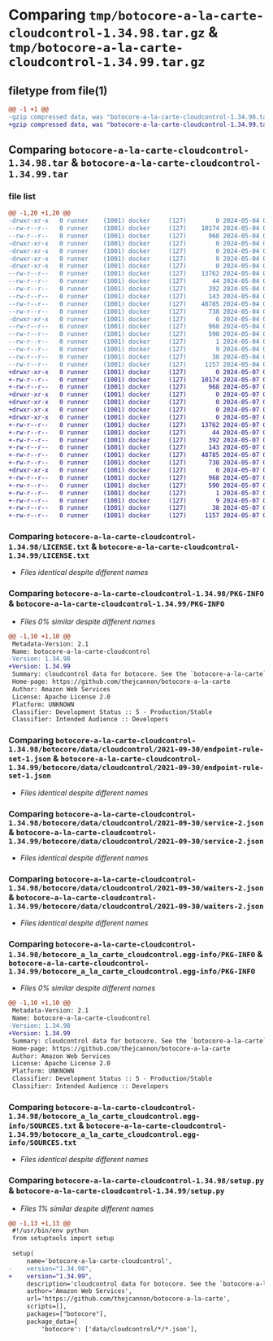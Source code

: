 # Comparing `tmp/botocore-a-la-carte-cloudcontrol-1.34.98.tar.gz` & `tmp/botocore-a-la-carte-cloudcontrol-1.34.99.tar.gz`

## filetype from file(1)

```diff
@@ -1 +1 @@
-gzip compressed data, was "botocore-a-la-carte-cloudcontrol-1.34.98.tar", last modified: Sat May  4 01:01:16 2024, max compression
+gzip compressed data, was "botocore-a-la-carte-cloudcontrol-1.34.99.tar", last modified: Tue May  7 01:02:18 2024, max compression
```

## Comparing `botocore-a-la-carte-cloudcontrol-1.34.98.tar` & `botocore-a-la-carte-cloudcontrol-1.34.99.tar`

### file list

```diff
@@ -1,20 +1,20 @@
-drwxr-xr-x   0 runner    (1001) docker     (127)        0 2024-05-04 01:01:16.706054 botocore-a-la-carte-cloudcontrol-1.34.98/
--rw-r--r--   0 runner    (1001) docker     (127)    10174 2024-05-04 01:01:16.000000 botocore-a-la-carte-cloudcontrol-1.34.98/LICENSE.txt
--rw-r--r--   0 runner    (1001) docker     (127)      968 2024-05-04 01:01:16.706054 botocore-a-la-carte-cloudcontrol-1.34.98/PKG-INFO
-drwxr-xr-x   0 runner    (1001) docker     (127)        0 2024-05-04 01:01:16.706054 botocore-a-la-carte-cloudcontrol-1.34.98/botocore/
-drwxr-xr-x   0 runner    (1001) docker     (127)        0 2024-05-04 01:01:16.706054 botocore-a-la-carte-cloudcontrol-1.34.98/botocore/data/
-drwxr-xr-x   0 runner    (1001) docker     (127)        0 2024-05-04 01:01:16.706054 botocore-a-la-carte-cloudcontrol-1.34.98/botocore/data/cloudcontrol/
-drwxr-xr-x   0 runner    (1001) docker     (127)        0 2024-05-04 01:01:16.706054 botocore-a-la-carte-cloudcontrol-1.34.98/botocore/data/cloudcontrol/2021-09-30/
--rw-r--r--   0 runner    (1001) docker     (127)    13762 2024-05-04 01:01:11.000000 botocore-a-la-carte-cloudcontrol-1.34.98/botocore/data/cloudcontrol/2021-09-30/endpoint-rule-set-1.json
--rw-r--r--   0 runner    (1001) docker     (127)       44 2024-05-04 01:01:11.000000 botocore-a-la-carte-cloudcontrol-1.34.98/botocore/data/cloudcontrol/2021-09-30/examples-1.json
--rw-r--r--   0 runner    (1001) docker     (127)      392 2024-05-04 01:01:11.000000 botocore-a-la-carte-cloudcontrol-1.34.98/botocore/data/cloudcontrol/2021-09-30/paginators-1.json
--rw-r--r--   0 runner    (1001) docker     (127)      143 2024-05-04 01:01:11.000000 botocore-a-la-carte-cloudcontrol-1.34.98/botocore/data/cloudcontrol/2021-09-30/paginators-1.sdk-extras.json
--rw-r--r--   0 runner    (1001) docker     (127)    48785 2024-05-04 01:01:11.000000 botocore-a-la-carte-cloudcontrol-1.34.98/botocore/data/cloudcontrol/2021-09-30/service-2.json
--rw-r--r--   0 runner    (1001) docker     (127)      738 2024-05-04 01:01:11.000000 botocore-a-la-carte-cloudcontrol-1.34.98/botocore/data/cloudcontrol/2021-09-30/waiters-2.json
-drwxr-xr-x   0 runner    (1001) docker     (127)        0 2024-05-04 01:01:16.706054 botocore-a-la-carte-cloudcontrol-1.34.98/botocore_a_la_carte_cloudcontrol.egg-info/
--rw-r--r--   0 runner    (1001) docker     (127)      968 2024-05-04 01:01:16.000000 botocore-a-la-carte-cloudcontrol-1.34.98/botocore_a_la_carte_cloudcontrol.egg-info/PKG-INFO
--rw-r--r--   0 runner    (1001) docker     (127)      590 2024-05-04 01:01:16.000000 botocore-a-la-carte-cloudcontrol-1.34.98/botocore_a_la_carte_cloudcontrol.egg-info/SOURCES.txt
--rw-r--r--   0 runner    (1001) docker     (127)        1 2024-05-04 01:01:16.000000 botocore-a-la-carte-cloudcontrol-1.34.98/botocore_a_la_carte_cloudcontrol.egg-info/dependency_links.txt
--rw-r--r--   0 runner    (1001) docker     (127)        9 2024-05-04 01:01:16.000000 botocore-a-la-carte-cloudcontrol-1.34.98/botocore_a_la_carte_cloudcontrol.egg-info/top_level.txt
--rw-r--r--   0 runner    (1001) docker     (127)       38 2024-05-04 01:01:16.706054 botocore-a-la-carte-cloudcontrol-1.34.98/setup.cfg
--rw-r--r--   0 runner    (1001) docker     (127)     1157 2024-05-04 01:01:16.000000 botocore-a-la-carte-cloudcontrol-1.34.98/setup.py
+drwxr-xr-x   0 runner    (1001) docker     (127)        0 2024-05-07 01:02:18.804087 botocore-a-la-carte-cloudcontrol-1.34.99/
+-rw-r--r--   0 runner    (1001) docker     (127)    10174 2024-05-07 01:02:18.000000 botocore-a-la-carte-cloudcontrol-1.34.99/LICENSE.txt
+-rw-r--r--   0 runner    (1001) docker     (127)      968 2024-05-07 01:02:18.804087 botocore-a-la-carte-cloudcontrol-1.34.99/PKG-INFO
+drwxr-xr-x   0 runner    (1001) docker     (127)        0 2024-05-07 01:02:18.800087 botocore-a-la-carte-cloudcontrol-1.34.99/botocore/
+drwxr-xr-x   0 runner    (1001) docker     (127)        0 2024-05-07 01:02:18.800087 botocore-a-la-carte-cloudcontrol-1.34.99/botocore/data/
+drwxr-xr-x   0 runner    (1001) docker     (127)        0 2024-05-07 01:02:18.800087 botocore-a-la-carte-cloudcontrol-1.34.99/botocore/data/cloudcontrol/
+drwxr-xr-x   0 runner    (1001) docker     (127)        0 2024-05-07 01:02:18.800087 botocore-a-la-carte-cloudcontrol-1.34.99/botocore/data/cloudcontrol/2021-09-30/
+-rw-r--r--   0 runner    (1001) docker     (127)    13762 2024-05-07 01:02:10.000000 botocore-a-la-carte-cloudcontrol-1.34.99/botocore/data/cloudcontrol/2021-09-30/endpoint-rule-set-1.json
+-rw-r--r--   0 runner    (1001) docker     (127)       44 2024-05-07 01:02:10.000000 botocore-a-la-carte-cloudcontrol-1.34.99/botocore/data/cloudcontrol/2021-09-30/examples-1.json
+-rw-r--r--   0 runner    (1001) docker     (127)      392 2024-05-07 01:02:10.000000 botocore-a-la-carte-cloudcontrol-1.34.99/botocore/data/cloudcontrol/2021-09-30/paginators-1.json
+-rw-r--r--   0 runner    (1001) docker     (127)      143 2024-05-07 01:02:10.000000 botocore-a-la-carte-cloudcontrol-1.34.99/botocore/data/cloudcontrol/2021-09-30/paginators-1.sdk-extras.json
+-rw-r--r--   0 runner    (1001) docker     (127)    48785 2024-05-07 01:02:10.000000 botocore-a-la-carte-cloudcontrol-1.34.99/botocore/data/cloudcontrol/2021-09-30/service-2.json
+-rw-r--r--   0 runner    (1001) docker     (127)      738 2024-05-07 01:02:10.000000 botocore-a-la-carte-cloudcontrol-1.34.99/botocore/data/cloudcontrol/2021-09-30/waiters-2.json
+drwxr-xr-x   0 runner    (1001) docker     (127)        0 2024-05-07 01:02:18.804087 botocore-a-la-carte-cloudcontrol-1.34.99/botocore_a_la_carte_cloudcontrol.egg-info/
+-rw-r--r--   0 runner    (1001) docker     (127)      968 2024-05-07 01:02:18.000000 botocore-a-la-carte-cloudcontrol-1.34.99/botocore_a_la_carte_cloudcontrol.egg-info/PKG-INFO
+-rw-r--r--   0 runner    (1001) docker     (127)      590 2024-05-07 01:02:18.000000 botocore-a-la-carte-cloudcontrol-1.34.99/botocore_a_la_carte_cloudcontrol.egg-info/SOURCES.txt
+-rw-r--r--   0 runner    (1001) docker     (127)        1 2024-05-07 01:02:18.000000 botocore-a-la-carte-cloudcontrol-1.34.99/botocore_a_la_carte_cloudcontrol.egg-info/dependency_links.txt
+-rw-r--r--   0 runner    (1001) docker     (127)        9 2024-05-07 01:02:18.000000 botocore-a-la-carte-cloudcontrol-1.34.99/botocore_a_la_carte_cloudcontrol.egg-info/top_level.txt
+-rw-r--r--   0 runner    (1001) docker     (127)       38 2024-05-07 01:02:18.804087 botocore-a-la-carte-cloudcontrol-1.34.99/setup.cfg
+-rw-r--r--   0 runner    (1001) docker     (127)     1157 2024-05-07 01:02:18.000000 botocore-a-la-carte-cloudcontrol-1.34.99/setup.py
```

### Comparing `botocore-a-la-carte-cloudcontrol-1.34.98/LICENSE.txt` & `botocore-a-la-carte-cloudcontrol-1.34.99/LICENSE.txt`

 * *Files identical despite different names*

### Comparing `botocore-a-la-carte-cloudcontrol-1.34.98/PKG-INFO` & `botocore-a-la-carte-cloudcontrol-1.34.99/PKG-INFO`

 * *Files 0% similar despite different names*

```diff
@@ -1,10 +1,10 @@
 Metadata-Version: 2.1
 Name: botocore-a-la-carte-cloudcontrol
-Version: 1.34.98
+Version: 1.34.99
 Summary: cloudcontrol data for botocore. See the `botocore-a-la-carte` package for more info.
 Home-page: https://github.com/thejcannon/botocore-a-la-carte
 Author: Amazon Web Services
 License: Apache License 2.0
 Platform: UNKNOWN
 Classifier: Development Status :: 5 - Production/Stable
 Classifier: Intended Audience :: Developers
```

### Comparing `botocore-a-la-carte-cloudcontrol-1.34.98/botocore/data/cloudcontrol/2021-09-30/endpoint-rule-set-1.json` & `botocore-a-la-carte-cloudcontrol-1.34.99/botocore/data/cloudcontrol/2021-09-30/endpoint-rule-set-1.json`

 * *Files identical despite different names*

### Comparing `botocore-a-la-carte-cloudcontrol-1.34.98/botocore/data/cloudcontrol/2021-09-30/service-2.json` & `botocore-a-la-carte-cloudcontrol-1.34.99/botocore/data/cloudcontrol/2021-09-30/service-2.json`

 * *Files identical despite different names*

### Comparing `botocore-a-la-carte-cloudcontrol-1.34.98/botocore/data/cloudcontrol/2021-09-30/waiters-2.json` & `botocore-a-la-carte-cloudcontrol-1.34.99/botocore/data/cloudcontrol/2021-09-30/waiters-2.json`

 * *Files identical despite different names*

### Comparing `botocore-a-la-carte-cloudcontrol-1.34.98/botocore_a_la_carte_cloudcontrol.egg-info/PKG-INFO` & `botocore-a-la-carte-cloudcontrol-1.34.99/botocore_a_la_carte_cloudcontrol.egg-info/PKG-INFO`

 * *Files 0% similar despite different names*

```diff
@@ -1,10 +1,10 @@
 Metadata-Version: 2.1
 Name: botocore-a-la-carte-cloudcontrol
-Version: 1.34.98
+Version: 1.34.99
 Summary: cloudcontrol data for botocore. See the `botocore-a-la-carte` package for more info.
 Home-page: https://github.com/thejcannon/botocore-a-la-carte
 Author: Amazon Web Services
 License: Apache License 2.0
 Platform: UNKNOWN
 Classifier: Development Status :: 5 - Production/Stable
 Classifier: Intended Audience :: Developers
```

### Comparing `botocore-a-la-carte-cloudcontrol-1.34.98/botocore_a_la_carte_cloudcontrol.egg-info/SOURCES.txt` & `botocore-a-la-carte-cloudcontrol-1.34.99/botocore_a_la_carte_cloudcontrol.egg-info/SOURCES.txt`

 * *Files identical despite different names*

### Comparing `botocore-a-la-carte-cloudcontrol-1.34.98/setup.py` & `botocore-a-la-carte-cloudcontrol-1.34.99/setup.py`

 * *Files 1% similar despite different names*

```diff
@@ -1,13 +1,13 @@
 #!/usr/bin/env python
 from setuptools import setup
 
 setup(
     name='botocore-a-la-carte-cloudcontrol',
-    version="1.34.98",
+    version="1.34.99",
     description='cloudcontrol data for botocore. See the `botocore-a-la-carte` package for more info.',
     author='Amazon Web Services',
     url='https://github.com/thejcannon/botocore-a-la-carte',
     scripts=[],
     packages=["botocore"],
     package_data={
         'botocore': ['data/cloudcontrol/*/*.json'],
```

